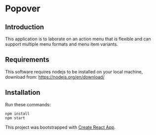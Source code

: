 # Popover

## Introduction

This application is to laborate on an action menu that is flexible and can support multiple menu formats and menu item variants.

## Requirements

This software requires nodejs to be installed on your local machine, download from:
https://nodejs.org/en/download/

## Installation

Run these commands:

```
npm install
npm start
```

This project was bootstrapped with [Create React App](https://github.com/facebook/create-react-app).
